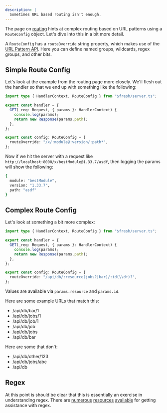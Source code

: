 ```yaml
---
description: |
  Sometimes URL based routing isn't enough.
---
```


The page on [routing](/concepts/routing) hints at complex routing based on URL
patterns using a `RouteConfig` object. Let's dive into this in a bit more
detail.

A `RouteConfig` has a `routeOverride` string property, which makes use of the
[URL Pattern API](https://developer.mozilla.org/en-US/docs/Web/API/URL_Pattern_API).
Here you can define named groups, wildcards, regex groups, and other bits.

## Simple Route Config

Let's look at the example from the routing page more closely. We'll flesh out
the handler so that we end up with something like the following:

```ts { "title": "routes/my-page.tsx" }
import type { HandlerContext, RouteConfig } from "$fresh/server.ts";

export const handler = {
  GET(_req: Request, { params }: HandlerContext) {
    console.log(params);
    return new Response(params.path);
  },
};

export const config: RouteConfig = {
  routeOverride: "/x/:module@:version/:path*",
};
```

Now if we hit the server with a request like
`http://localhost:8000/x/bestModule@1.33.7/asdf`, then logging the params will
show the following:

```sh { "title": "Terminal output" }
{
  module: "bestModule",
  version: "1.33.7",
  path: "asdf"
}
```

## Complex Route Config

Let's look at something a bit more complex:

```ts { "title": "routes/my-page.ts" }
import type { HandlerContext, RouteConfig } from "$fresh/server.ts";

export const handler = {
  GET(_req: Request, { params }: HandlerContext) {
    console.log(params);
    return new Response(params.path);
  },
};

export const config: RouteConfig = {
  routeOverride: "/api/db/:resource(jobs?|bar)/:id(\\d+)?",
};
```

Values are available via `params.resource` and `params.id`.

Here are some example URLs that match this:

- /api/db/bar/1
- /api/db/jobs/1
- /api/db/job/1
- /api/db/job
- /api/db/jobs
- /api/db/bar

Here are some that don't:

- /api/db/other/123
- /api/db/jobs/abc
- /api/db

## Regex

At this point is should be clear that this is essentially an exercise in
understanding regex. There are [numerous](https://regexr.com/)
[resources](https://regex101.com/) [available](https://chat.openai.com/) for
getting assistance with regex.
